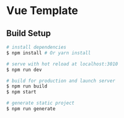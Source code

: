 # Vue Template

## Build Setup

``` bash
# install dependencies
$ npm install # Or yarn install

# serve with hot reload at localhost:3010
$ npm run dev

# build for production and launch server
$ npm run build
$ npm start

# generate static project
$ npm run generate
```
